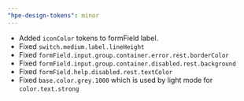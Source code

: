 ```yaml
---
"hpe-design-tokens": minor
---
```


- Added `iconColor` tokens to formField label.
- Fixed `switch.medium.label.lineHeight`
- Fixed `formField.input.group.container.error.rest.borderColor`
- Fixed `formField.input.group.container.disabled.rest.background`
- Fixed `formField.help.disabled.rest.textColor`
- Fixed `base.color.grey.1000` which is used by light mode for `color.text.strong`
